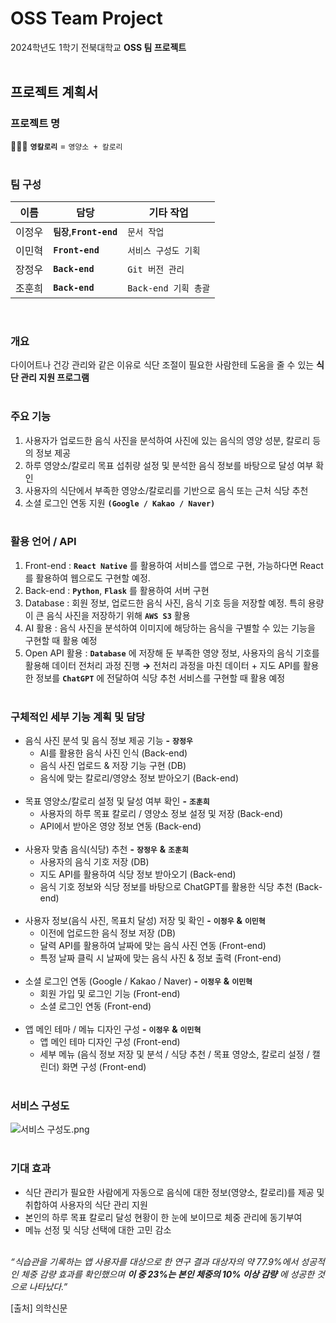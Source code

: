# OSS Team Project
2024학년도 1학기 전북대학교 **OSS 팀 프로젝트**
<br><br>

## 프로젝트 계획서

### 프로젝트 명
🧑🏼‍🍳 **`영칼로리`** = `영양소 + 칼로리`
<br><br>

### 팀 구성
|이름|담당|기타 작업|
|---|---|---|
|이정우|**`팀장`**,**`Front-end`**|`문서 작업`|
|이민혁|**`Front-end`**|`서비스 구성도 기획`|
|장정우|**`Back-end`**|`Git 버전 관리`|
|조훈희|**`Back-end`**|`Back-end 기획 총괄`|
<br>

### 개요
다이어트나 건강 관리와 같은 이유로 식단 조절이 필요한 사람한테 도움을 줄 수 있는 **식단 관리 지원 프로그램**
<br><br>

### 주요 기능
1. 사용자가 업로드한 음식 사진을 분석하여 사진에 있는 음식의 영양 성분, 칼로리 등의 정보 제공
2. 하루 영양소/칼로리 목표 섭취량 설정 및 분석한 음식 정보를 바탕으로 달성 여부 확인
3. 사용자의 식단에서 부족한 영양소/칼로리를 기반으로 음식 또는 근처 식당 추천
4. 소셜 로그인 연동 지원 **`(Google / Kakao / Naver)`**
<br><br>

### 활용 언어 / API
1. Front-end : **`React Native`** 를 활용하여 서비스를 앱으로 구현, 가능하다면 React를 활용하여 웹으로도 구현할 예정.
2. Back-end : **`Python`**, **`Flask`** 를 활용하여 서버 구현
3. Database : 회원 정보, 업로드한 음식 사진, 음식 기호 등을 저장할 예정. 특히 용량이 큰 음식 사진을 저장하기 위해 **`AWS S3`** 활용
4. AI 활용 : 음식 사진을 분석하여 이미지에 해당하는 음식을 구별할 수 있는 기능을 구현할 때 활용 예정
5. Open API 활용 : **`Database`** 에 저장해 둔 부족한 영양 정보, 사용자의 음식 기호를 활용해 데이터 전처리 과정 진행
**→** 전처리 과정을 마친 데이터 + 지도 API를 활용한 정보를 **`ChatGPT`** 에 전달하여 식당 추천 서비스를 구현할 때 활용 예정
<br><br>

### 구체적인 세부 기능 계획 및 담당
- 음식 사진 분석 및 음식 정보 제공 기능 **-** **`장정우`**
    - AI를 활용한 음식 사진 인식 (Back-end)
    - 음식 사진 업로드 & 저장 기능 구현 (DB)
    - 음식에 맞는 칼로리/영양소 정보 받아오기 (Back-end)<br><br>
- 목표 영양소/칼로리 설정 및 달성 여부 확인 **-** **`조훈희`**
    - 사용자의 하루 목표 칼로리 / 영양소 정보 설정 및 저장 (Back-end)
    - API에서 받아온 영양 정보 연동 (Back-end)<br><br>
- 사용자 맞춤 음식(식당) 추천 **-** **`장정우`** **&** **`조훈희`**
    - 사용자의 음식 기호 저장 (DB)
    - 지도 API를 활용하여 식당 정보 받아오기 (Back-end)
    - 음식 기호 정보와 식당 정보를 바탕으로 ChatGPT를 활용한 식당 추천 (Back-end)<br><br>
- 사용자 정보(음식 사진, 목표치 달성) 저장 및 확인 **-** **`이정우`** **&** **`이민혁`**
    - 이전에 업로드한 음식 정보 저장 (DB)
    - 달력 API를 활용하여 날짜에 맞는 음식 사진 연동 (Front-end)
    - 특정 날짜 클릭 시 날짜에 맞는 음식 사진 & 정보 출력 (Front-end)<br><br>
- 소셜 로그인 연동 (Google / Kakao / Naver) **-** **`이정우`** **&** **`이민혁`**
    - 회원 가입 및 로그인 기능 (Front-end)
    - 소셜 로그인 연동 (Front-end)<br><br>
- 앱 메인 테마 / 메뉴 디자인 구성 **-** **`이정우`** **&** **`이민혁`**
    - 앱 메인 테마 디자인 구성 (Front-end)
    - 세부 메뉴 (음식 정보 저장 및 분석 / 식당 추천 / 목표 영양소, 칼로리 설정 / 캘린더) 화면 구성 (Front-end)<br><br>

### 서비스 구성도
![서비스 구성도.png](https://github.com/jeongwoo1998/OSS_TeamProject/assets/56586533/bf4159b1-a9a4-4b7c-8fb3-396678e7a296)
<br><br>

### 기대 효과
- 식단 관리가 필요한 사람에게 자동으로 음식에 대한 정보(영양소, 칼로리)를 제공 및 취합하여 사용자의 식단 관리 지원
- 본인의 하루 목표 칼로리 달성 현황이 한 눈에 보이므로 체중 관리에 동기부여
- 메뉴 선정 및 식당 선택에 대한 고민 감소<br><br>

*“식습관을 기록하는 앱 사용자를 대상으로 한 연구 결과 대상자의 약 77.9%에서 성공적인 체중 감량 효과를 확인했으며 **이 중 23%는 본인 체중의 10% 이상 감량** 에 성공한 것으로 나타났다.”*

[출처] 의학신문
